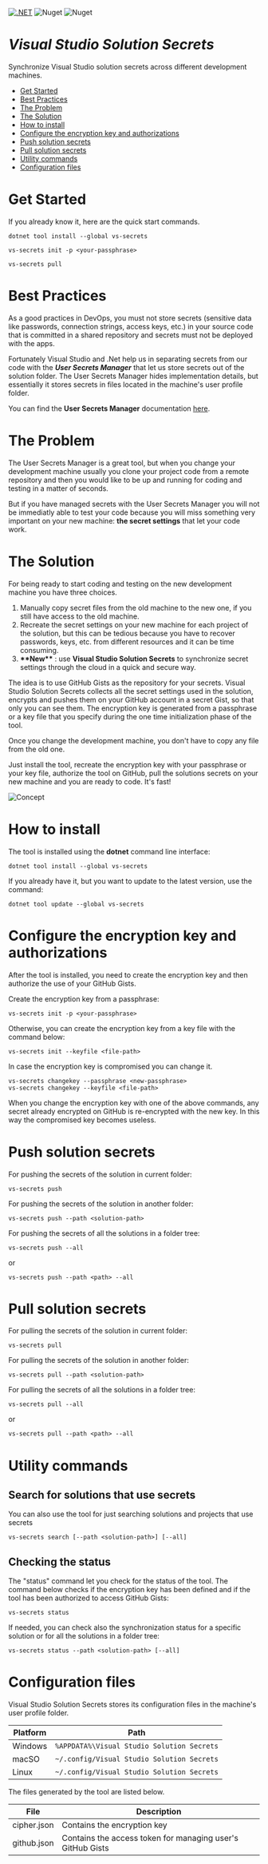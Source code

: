 [![.NET](https://github.com/ernstc/VisualStudioSolutionSecrets/actions/workflows/dotnet.yml/badge.svg)](https://github.com/ernstc/VisualStudioSolutionSecrets/actions/workflows/dotnet.yml) ![Nuget](https://img.shields.io/nuget/dt/vs-secrets) ![Nuget](https://img.shields.io/nuget/v/vs-secrets)

# ***Visual Studio Solution Secrets***

Synchronize Visual Studio solution secrets across different development machines.

* [Get Started](#get-started)
* [Best Practices](#best-practices)
* [The Problem](#the-problem)
* [The Solution](#the-solution)
* [How to install](#how-to-install)
* [Configure the encryption key and authorizations](#configure-the-encryption-key-and-authorizations)
* [Push solution secrets](#push-solution-secrets)
* [Pull solution secrets](#pull-solution-secrets)
* [Utility commands](#utility-commands)
* [Configuration files](#configuration-files)

# Get Started

If you already know it, here are the quick start commands.

```
dotnet tool install --global vs-secrets
```
```
vs-secrets init -p <your-passphrase>
```
```
vs-secrets pull
```

# Best Practices

As a good practices in DevOps, you must not store secrets (sensitive data like passwords, connection strings, access keys, etc.) in your source code that is committed in a shared repository and secrets must not be deployed with the apps.

Fortunately Visual Studio and .Net help us in separating secrets from our code with the ***User Secrets Manager*** that let us store secrets out of the solution folder. The User Secrets Manager hides implementation details, but essentially it stores secrets in files located in the machine's user profile folder.

You can find the **User Secrets Manager** documentation [here](https://docs.microsoft.com/en-us/aspnet/core/security/app-secrets?view=aspnetcore-6.0&tabs=windows#secret-manager).

# The Problem

The User Secrets Manager is a great tool, but when you change your development machine usually you clone your project code from a remote repository and then you would like to be up and running for coding and testing in a matter of seconds.

But if you have managed secrets with the User Secrets Manager you will not be immediatly able to test your code because you will miss something very important on your new machine: **the secret settings** that let your code work.

# The Solution

For being  ready to start coding and testing on the new development machine you have three choices.

1) Manually copy secret files from the old machine to the new one, if you still have access to the old machine.
2) Recreate the secret settings on your new machine for each project of the solution, but this can be tedious because you have to recover passwords, keys, etc. from different resources and it can be time consuming.
3) **\*\*New\*\*** : use **Visual Studio Solution Secrets** to synchronize secret settings through the cloud in a quick and secure way.

The idea is to use GitHub Gists as the repository for your secrets. Visual Studio Solution Secrets collects all the secret settings used in the solution, encrypts and pushes them on your GitHub account in a secret Gist, so that only you can see them. The encryption key is generated from a passphrase or a key file that you specify during the one time initialization phase of the tool.

Once you change the development machine, you don't have to copy any file from the old one.

Just install the tool, recreate the encryption key with your passphrase or your key file, authorize the tool on GitHub, pull the solutions secrets on your new machine and you are ready to code. It's fast!

![Concept](https://raw.githubusercontent.com/ernstc/VisualStudioSolutionSecrets/main/Concept.png)

# How to install

The tool is installed using the **dotnet** command line interface:

```
dotnet tool install --global vs-secrets
```

If you already have it, but you want to update to the latest version, use the command:

```
dotnet tool update --global vs-secrets
```

# Configure the encryption key and authorizations

After the tool is installed, you need to create the encryption key and then authorize the use of your GitHub Gists. 

Create the encryption key from a passphrase:
```
vs-secrets init -p <your-passphrase>
```
Otherwise, you can create the encryption key from a key file with the command below:
```
vs-secrets init --keyfile <file-path>
```

In case the encryption key is compromised you can change it. 
```
vs-secrets changekey --passphrase <new-passphrase>
vs-secrets changekey --keyfile <file-path>
```
When you change the encryption key with one of the above commands, any secret already encrypted on GitHub is re-encrypted with the new key. In this way the compromised key becomes useless.


# Push solution secrets

For pushing the secrets of the solution in current folder:
```
vs-secrets push
```
For pushing the secrets of the solution in another folder:
```
vs-secrets push --path <solution-path>
```
For pushing the secrets of all the solutions in a folder tree:
```
vs-secrets push --all
```
or
```
vs-secrets push --path <path> --all
```

# Pull solution secrets

For pulling the secrets of the solution in current folder:
```
vs-secrets pull
```
For pulling the secrets of the solution in another folder:
```
vs-secrets pull --path <solution-path>
```
For pulling the secrets of all the solutions in a folder tree:
```
vs-secrets pull --all
```
or
```
vs-secrets pull --path <path> --all
```
# Utility commands
## Search for solutions that use secrets

You can also use the tool for just searching solutions and projects that use secrets
```
vs-secrets search [--path <solution-path>] [--all]
```


## Checking the status

The "status" command let you check for the status of the tool. The command below checks if the encryption key has been defined and if the tool has been authorized to access GitHub Gists:
```
vs-secrets status
```
If needed, you can check also the synchronization status for a specific solution or for all the solutions in a folder tree:

```
vs-secrets status --path <solution-path> [--all]
```

# Configuration files

Visual Studio Solution Secrets stores its configuration files in the machine's user profile folder.

| Platform | Path |
|----------|------|
| Windows | `%APPDATA%\Visual Studio Solution Secrets` |
| macSO | `~/.config/Visual Studio Solution Secrets` |
| Linux | `~/.config/Visual Studio Solution Secrets` |

The files generated by the tool are listed below.

| File | Description |
|------|-------------|
| cipher.json | Contains the encryption key |
| github.json | Contains the access token for managing user's GitHub Gists |

